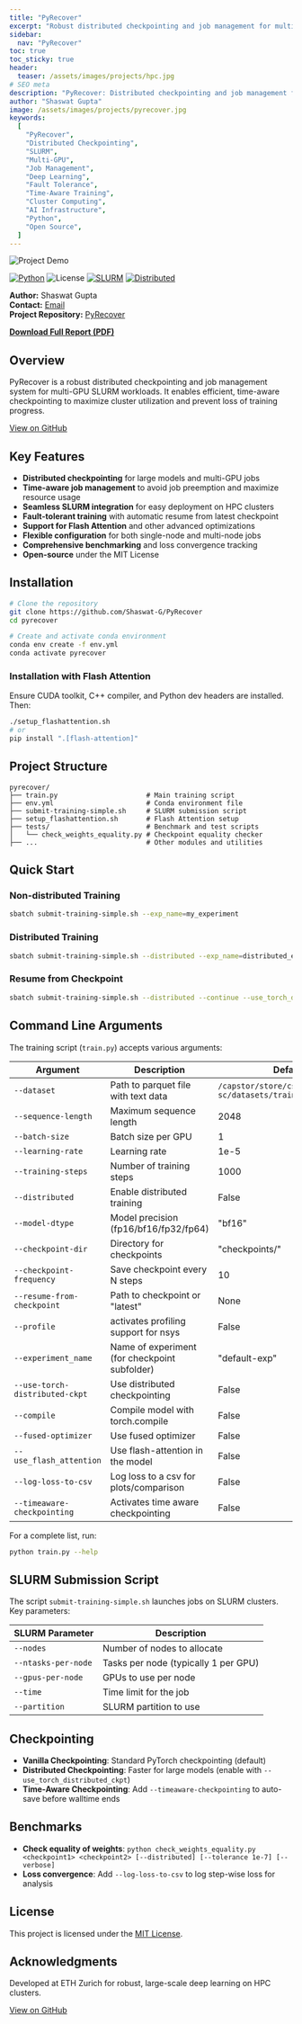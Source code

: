 ```yaml
---
title: "PyRecover"
excerpt: "Robust distributed checkpointing and job management for multi-GPU SLURM workloads. Efficient, time-aware, and fault-tolerant training."
sidebar:
  nav: "PyRecover"
toc: true
toc_sticky: true
header:
  teaser: /assets/images/projects/hpc.jpg 
# SEO meta
description: "PyRecover: Distributed checkpointing and job management for SLURM-based multi-GPU workloads. Time-aware, efficient, and robust for large-scale deep learning."
author: "Shaswat Gupta"
image: /assets/images/projects/pyrecover.jpg
keywords:
  [
    "PyRecover",
    "Distributed Checkpointing",
    "SLURM",
    "Multi-GPU",
    "Job Management",
    "Deep Learning",
    "Fault Tolerance",
    "Time-Aware Training",
    "Cluster Computing",
    "AI Infrastructure",
    "Python",
    "Open Source",
  ]
---
```


![Project Demo](/assets/images/projects/pyrecover.png)

[![Python](https://img.shields.io/badge/Python-3.10%2B-blue)](https://www.python.org/)
![License](https://img.shields.io/badge/License-MIT-green)
[![SLURM](https://img.shields.io/badge/SLURM-Compatible-green)](https://slurm.schedmd.com/)
[![Distributed](https://img.shields.io/badge/Distributed-MultiGPU-blue)](https://pytorch.org/docs/stable/notes/ddp.html)

**Author:** Shaswat Gupta  
**Contact:** [Email](/contact/)  
**Project Repository:** [PyRecover](https://github.com/Shaswat-G/PyRecover)

[**Download Full Report (PDF)**](/assets/files/PyRecover-Report.pdf)

## Overview

PyRecover is a robust distributed checkpointing and job management system for multi-GPU SLURM workloads. It enables efficient, time-aware checkpointing to maximize cluster utilization and prevent loss of training progress.

[View on GitHub](https://github.com/Shaswat-G/PyRecover)

## Key Features

- **Distributed checkpointing** for large models and multi-GPU jobs
- **Time-aware job management** to avoid job preemption and maximize resource usage
- **Seamless SLURM integration** for easy deployment on HPC clusters
- **Fault-tolerant training** with automatic resume from latest checkpoint
- **Support for Flash Attention** and other advanced optimizations
- **Flexible configuration** for both single-node and multi-node jobs
- **Comprehensive benchmarking** and loss convergence tracking
- **Open-source** under the MIT License

## Installation

```bash
# Clone the repository
git clone https://github.com/Shaswat-G/PyRecover
cd pyrecover

# Create and activate conda environment
conda env create -f env.yml
conda activate pyrecover
```

### Installation with Flash Attention

Ensure CUDA toolkit, C++ compiler, and Python dev headers are installed. Then:

```bash
./setup_flashattention.sh
# or
pip install ".[flash-attention]"
```

## Project Structure

```text
pyrecover/
├── train.py                      # Main training script
├── env.yml                       # Conda environment file
├── submit-training-simple.sh     # SLURM submission script
├── setup_flashattention.sh       # Flash Attention setup
├── tests/                        # Benchmark and test scripts
│   └── check_weights_equality.py # Checkpoint equality checker
├── ...                           # Other modules and utilities
```

## Quick Start

### Non-distributed Training

```bash
sbatch submit-training-simple.sh --exp_name=my_experiment
```

### Distributed Training

```bash
sbatch submit-training-simple.sh --distributed --exp_name=distributed_exp
```

### Resume from Checkpoint

```bash
sbatch submit-training-simple.sh --distributed --continue --use_torch_distributed_ckpt
```

## Command Line Arguments

The training script (`train.py`) accepts various arguments:

| Argument                       | Description                                   | Default                                                         |
| ------------------------------ | --------------------------------------------- | --------------------------------------------------------------- |
| `--dataset`                    | Path to parquet file with text data           | `/capstor/store/cscs/ethz/large-sc/datasets/train_data.parquet` |
| `--sequence-length`            | Maximum sequence length                       | 2048                                                            |
| `--batch-size`                 | Batch size per GPU                            | 1                                                               |
| `--learning-rate`              | Learning rate                                 | 1e-5                                                            |
| `--training-steps`             | Number of training steps                      | 1000                                                            |
| `--distributed`                | Enable distributed training                   | False                                                           |
| `--model-dtype`                | Model precision (fp16/bf16/fp32/fp64)         | "bf16"                                                          |
| `--checkpoint-dir`             | Directory for checkpoints                     | "checkpoints/"                                                  |
| `--checkpoint-frequency`       | Save checkpoint every N steps                 | 10                                                              |
| `--resume-from-checkpoint`     | Path to checkpoint or "latest"                | None                                                            |
| `--profile`                    | activates profiling support for nsys          | False                                                           |
| `--experiment_name`            | Name of experiment (for checkpoint subfolder) | "default-exp"                                                   |
| `--use-torch-distributed-ckpt` | Use distributed checkpointing                 | False                                                           |
| `--compile`                    | Compile model with torch.compile              | False                                                           |
| `--fused-optimizer`            | Use fused optimizer                           | False                                                           |
| `--use_flash_attention`        | Use flash-attention in the model              | False                                                           |
| `--log-loss-to-csv`            | Log loss to a csv for plots/comparison        | False                                                           |
| `--timeaware-checkpointing`    | Activates time aware checkpointing            | False                                                           |

For a complete list, run:

```bash
python train.py --help
```

## SLURM Submission Script

The script `submit-training-simple.sh` launches jobs on SLURM clusters. Key parameters:

| SLURM Parameter     | Description                          |
| ------------------- | ------------------------------------ |
| `--nodes`           | Number of nodes to allocate          |
| `--ntasks-per-node` | Tasks per node (typically 1 per GPU) |
| `--gpus-per-node`   | GPUs to use per node                 |
| `--time`            | Time limit for the job               |
| `--partition`       | SLURM partition to use               |

## Checkpointing

- **Vanilla Checkpointing**: Standard PyTorch checkpointing (default)
- **Distributed Checkpointing**: Faster for large models (enable with `--use_torch_distributed_ckpt`)
- **Time-Aware Checkpointing**: Add `--timeaware-checkpointing` to auto-save before walltime ends

## Benchmarks

- **Check equality of weights**: `python check_weights_equality.py <checkpoint1> <checkpoint2> [--distributed] [--tolerance 1e-7] [--verbose]`
- **Loss convergence**: Add `--log-loss-to-csv` to log step-wise loss for analysis

## License

This project is licensed under the [MIT License](/assets/files/MIT_License.md).

## Acknowledgments

Developed at ETH Zurich for robust, large-scale deep learning on HPC clusters.

[View on GitHub](https://github.com/Shaswat-G/PyRecover)
